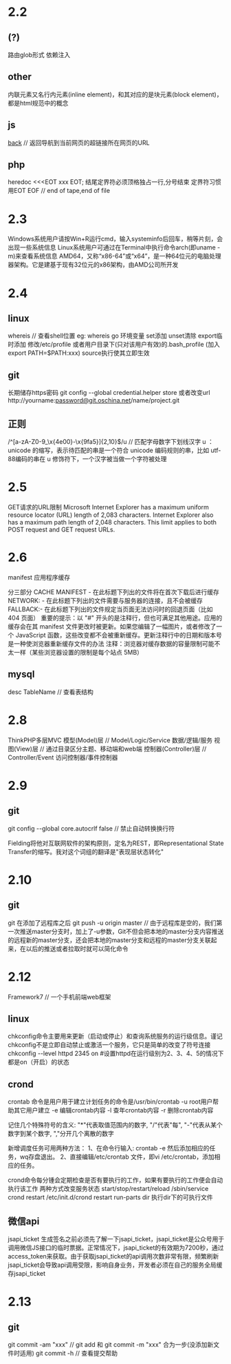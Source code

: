 2.2
=======
(?)
-------
路由glob形式
依赖注入

other
--------
内联元素又名行内元素(inline element)，和其对应的是块元素(block element)，都是html规范中的概念

js
-------
<a href="#" onclick="self.location=document.referrer;">back</a> // 返回导航到当前网页的超链接所在网页的URL

php
-------
heredoc
<<<EOT
xxx
EOT;
结尾定界符必须顶格独占一行,分号结束
定界符习惯用EOT EOF // end of tape,end of file

2.3
========
Windows系统用户请按Win+R运行cmd，输入systeminfo后回车，稍等片刻，会出现一些系统信息
Linux系统用户可通过在Terminal中执行命令arch(即uname -m)来查看系统信息
AMD64，又称“x86-64”或“x64”，是一种64位元的电脑处理器架构。它是建基于现有32位元的x86架构，由AMD公司所开发

2.4
=======
linux
-------
whereis // 查看shell位置 eg: whereis go
环境变量
	set添加 unset清除 export临时添加
	修改/etc/profile 或者用户目录下(只对该用户有效)的.bash_profile (加入export PATH=$PATH:xxx) source执行使其立即生效

git
------
长期储存https密码
	git config --global credential.helper store
	或者改变url 	http://yourname:password@git.oschina.net/name/project.git

正则
-------
/^[a-zA-Z0-9_\x{4e00}-\x{9fa5}]{2,10}$/u   // 匹配字母数字下划线汉字
	u ：unicode 的缩写，表示待匹配的串是一个符合 unicode 编码规则的串，比如 utf-88编码的串在 u 修饰符下，一个汉字被当做一个字符被处理

2.5
=======
GET请求的URL限制
	Microsoft Internet Explorer has a maximum uniform resource locator (URL) length of 2,083 characters. Internet Explorer also has a maximum path length of 2,048 characters. This limit applies to both POST request and GET request URLs. 

2.6
=======
manifest 应用程序缓存
<html manifest="demo.appcache">
分三部分
	CACHE MANIFEST - 在此标题下列出的文件将在首次下载后进行缓存
	NETWORK: - 在此标题下列出的文件需要与服务器的连接，且不会被缓存
	FALLBACK:- 在此标题下列出的文件规定当页面无法访问时的回退页面（比如 404 页面）
重要的提示：以 "#" 开头的是注释行，但也可满足其他用途。应用的缓存会在其 manifest 文件更改时被更新。如果您编辑了一幅图片，或者修改了一个 JavaScript 函数，这些改变都不会被重新缓存。更新注释行中的日期和版本号是一种使浏览器重新缓存文件的办法
注释：浏览器对缓存数据的容量限制可能不太一样（某些浏览器设置的限制是每个站点 5MB）

mysql
------
desc TableName // 查看表结构

2.8
======
ThinkPHP多层MVC
模型(Model)层 // Model/Logic/Service 数据/逻辑/服务
视图(View)层 // 通过目录区分主题、移动端和web端
控制器(Controller)层 // Controller/Event 访问控制器/事件控制器

2.9
========
git
-----
git config --global core.autocrlf false // 禁止自动转换换行符

Fielding将他对互联网软件的架构原则，定名为REST，即Representational State Transfer的缩写。我对这个词组的翻译是"表现层状态转化"

2.10
========
git
--------
git 在添加了远程库之后
	git push -u origin master // 由于远程库是空的，我们第一次推送master分支时，加上了-u参数，Git不但会把本地的master分支内容推送的远程新的master分支，还会把本地的master分支和远程的master分支关联起来，在以后的推送或者拉取时就可以简化命令

2.12
========
Framework7 // 一个手机前端web框架

linux
---------
chkconfig命令主要用来更新（启动或停止）和查询系统服务的运行级信息。谨记chkconfig不是立即自动禁止或激活一个服务，它只是简单的改变了符号连接
	chkconfig --level httpd 2345 on        #设置httpd在运行级别为2、3、4、5的情况下都是on（开启）的状态

crond
--------
crontab  命令是用户用于建立计划任务的命令是/usr/bin/crontab
-u       root用户帮助其它用户建立
-e       编辑crontab内容
-l       查年crontab内容
-r       删除crontab内容

记住几个特殊符号的含义:
         "*"代表取值范围内的数字,
         "/"代表"每",
         "-"代表从某个数字到某个数字,
         ","分开几个离散的数字

新增调度任务可用两种方法：
         1、在命令行输入: crontab -e 然后添加相应的任务，wq存盘退出。
         2、直接编辑/etc/crontab 文件，即vi /etc/crontab，添加相应的任务。

crond命令每分锺会定期检查是否有要执行的工作，如果有要执行的工作便会自动执行该工作
两种方式改变服务状态 start/stop/restart/reload
	/sbin/service crond restart
	/etc/init.d/crond restart
run-parts dir 执行dir下的可执行文件

微信api
--------
jsapi_ticket
	生成签名之前必须先了解一下jsapi_ticket，jsapi_ticket是公众号用于调用微信JS接口的临时票据。正常情况下，jsapi_ticket的有效期为7200秒，通过access_token来获取。由于获取jsapi_ticket的api调用次数非常有限，频繁刷新jsapi_ticket会导致api调用受限，影响自身业务，开发者必须在自己的服务全局缓存jsapi_ticket

2.13
=======
git
------
git commit -am "xxx" // git add 和 git commit -m "xxx" 合为一步(没添加新文件时适用)
git commit -h // 查看提交帮助
